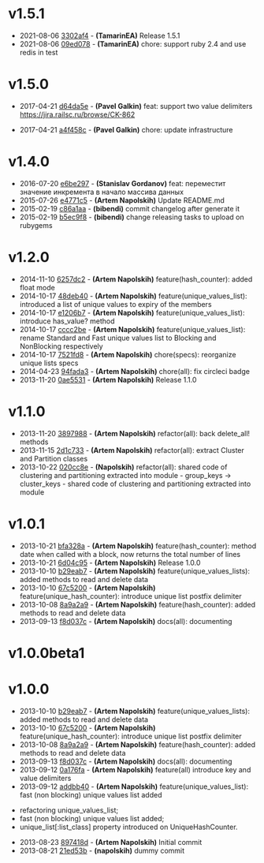 # v1.5.1

* 2021-08-06 [3302af4](../../commit/3302af4) - __(TamarinEA)__ Release 1.5.1 
* 2021-08-06 [09ed078](../../commit/09ed078) - __(TamarinEA)__ chore: support ruby 2.4 and use redis in test 

# v1.5.0

* 2017-04-21 [d64da5e](../../commit/d64da5e) - __(Pavel Galkin)__ feat: support two value delimiters 
https://jira.railsc.ru/browse/CK-862

* 2017-04-21 [a4f458c](../../commit/a4f458c) - __(Pavel Galkin)__ chore: update infrastructure 

# v1.4.0

* 2016-07-20 [e6be297](../../commit/e6be297) - __(Stanislav Gordanov)__ feat: переместит значение инкремента в начало массива данных 
* 2015-07-26 [e4771c5](../../commit/e4771c5) - __(Artem Napolskih)__ Update README.md 
* 2015-02-19 [c86a1aa](../../commit/c86a1aa) - __(bibendi)__ commit changelog after generate it 
* 2015-02-19 [b5ec9f8](../../commit/b5ec9f8) - __(bibendi)__ change releasing tasks to upload on rubygems 

# v1.2.0

* 2014-11-10 [6257dc2](../../commit/6257dc2) - __(Artem Napolskih)__ feature(hash_counter): added float mode 
* 2014-10-17 [48deb40](../../commit/48deb40) - __(Artem Napolskih)__ feature(unique_values_list): introduced a list of unique values to expiry of the members 
* 2014-10-17 [e1206b7](../../commit/e1206b7) - __(Artem Napolskih)__ feature(unique_values_list): introduce has_value? method 
* 2014-10-17 [cccc2be](../../commit/cccc2be) - __(Artem Napolskih)__ feature(unique_values_list): rename Standard and Fast unique values list to Blocking and NonBlocking respectively 
* 2014-10-17 [7521fd8](../../commit/7521fd8) - __(Artem Napolskih)__ chore(specs): reorganize unique lists specs 
* 2014-04-23 [94fada3](../../commit/94fada3) - __(Artem Napolskih)__ chore(all): fix circleci badge 
* 2013-11-20 [0ae5531](../../commit/0ae5531) - __(Artem Napolskih)__ Release 1.1.0 

# v1.1.0

* 2013-11-20 [3897988](../../commit/3897988) - __(Artem Napolskih)__ refactor(all): back delete_all! methods 
* 2013-11-15 [2d1c733](../../commit/2d1c733) - __(Artem Napolskih)__ refactor(all): extract Cluster and Partition classes 
* 2013-10-22 [020cc8e](../../commit/020cc8e) - __(Napolskih)__ refactor(all): shared code of clustering and partitioning extracted into module - group_keys -> cluster_keys - shared code of clustering and partitioning extracted into module 

# v1.0.1

* 2013-10-21 [bfa328a](../../commit/bfa328a) - __(Artem Napolskih)__ feature(hash_counter): method date when called with a block, now returns the total number of lines 
* 2013-10-21 [6d04c95](../../commit/6d04c95) - __(Artem Napolskih)__ Release 1.0.0 
* 2013-10-10 [b29eab7](../../commit/b29eab7) - __(Artem Napolskih)__ feature(unique_values_lists): added methods to read and delete data 
* 2013-10-10 [67c5200](../../commit/67c5200) - __(Artem Napolskih)__ feature(unique_hash_counter): introduce unique list postfix delimiter 
* 2013-10-08 [8a9a2a9](../../commit/8a9a2a9) - __(Artem Napolskih)__ feature(hash_counter): added methods to read and delete data 
* 2013-09-13 [f8d037c](../../commit/f8d037c) - __(Artem Napolskih)__ docs(all): documenting 

# v1.0.0beta1

# v1.0.0

* 2013-10-10 [b29eab7](../../commit/b29eab7) - __(Artem Napolskih)__ feature(unique_values_lists): added methods to read and delete data 
* 2013-10-10 [67c5200](../../commit/67c5200) - __(Artem Napolskih)__ feature(unique_hash_counter): introduce unique list postfix delimiter 
* 2013-10-08 [8a9a2a9](../../commit/8a9a2a9) - __(Artem Napolskih)__ feature(hash_counter): added methods to read and delete data 
* 2013-09-13 [f8d037c](../../commit/f8d037c) - __(Artem Napolskih)__ docs(all): documenting 
* 2013-09-12 [0a176fa](../../commit/0a176fa) - __(Artem Napolskih)__ feature(all) introduce key and value delimiters 
* 2013-09-12 [addbb40](../../commit/addbb40) - __(Artem Napolskih)__ feature(unique_values_list): fast (non blocking) unique values list added 
- refactoring unique_values_list;
- fast (non blocking) unique values list added;
- unique_list[:list_class] property introduced on UniqueHashCounter.

* 2013-08-23 [897418d](../../commit/897418d) - __(Artem Napolskih)__ Initial commit 
* 2013-08-21 [21ed53b](../../commit/21ed53b) - __(napolskih)__ dummy commit 
